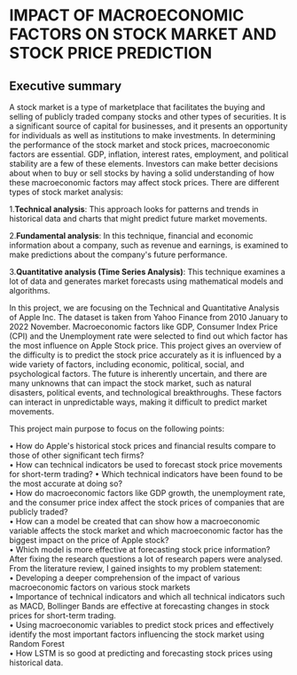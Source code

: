 # **IMPACT OF MACROECONOMIC FACTORS ON STOCK MARKET AND STOCK PRICE PREDICTION**

## **Executive summary**

A stock market is a type of marketplace that facilitates the buying and selling of publicly traded company stocks and other types of securities. It is a significant source of capital for businesses, and it presents an opportunity for individuals as well as institutions to make investments. In determining the performance of the stock market and stock prices, macroeconomic factors are essential. GDP, inflation, interest rates, employment, and political stability are a few of these elements. Investors can make better decisions about when to buy or sell stocks by having a solid understanding of how these macroeconomic factors may affect stock prices. There are different types of stock market analysis: 

1.**Technical analysis**: This approach looks for patterns and trends in historical data and charts that might predict future market movements.

2.**Fundamental analysis**: In this technique, financial and economic information about a company, such as revenue and earnings, is examined to make predictions about the company's future performance.
  
3.**Quantitative analysis (Time Series Analysis)**: This technique examines a lot of data and generates market forecasts using mathematical models and algorithms.
   
In this project, we are focusing on the Technical and Quantitative Analysis of Apple Inc. The dataset is taken from Yahoo Finance from 2010 January to 2022 November. Macroeconomic factors like GDP, Consumer Index Price (CPI) and the  Unemployment rate were selected to find out which factor has the most influence on Apple Stock price.
This project gives an overview of the difficulty is to predict the stock price accurately as it is influenced by a wide variety of factors, including economic, political, social, and psychological factors. The future is inherently uncertain, and there are many unknowns that can impact the stock market, such as natural disasters, political events, and technological breakthroughs. These factors can interact in unpredictable ways, making it difficult to predict market movements.

This project main purpose to focus on the following points:

•	 How do Apple's historical stock prices and financial results compare to those of other significant tech firms?<br>
•	How can technical indicators be used to forecast stock price movements for short-term trading? • Which technical indicators have been found to be the most accurate at doing so?<br>
•	 How do macroeconomic factors like GDP growth, the unemployment rate, and the consumer price index affect the stock prices of companies that are publicly traded?<br>
•	How can a model be created that can show how a macroeconomic variable affects the stock market and which macroeconomic factor has the biggest impact on the price of Apple stock?<br>
•	Which model is more effective at forecasting stock price information?<br>
After fixing the research questions a lot of research papers were analysed. From the literature review, I gained insights to my problem statement: <br>
•	Developing a deeper comprehension of the impact of various macroeconomic factors on various stock markets<br>
•	Importance of technical indicators and which all technical indicators such as MACD, Bollinger Bands are effective at forecasting changes in stock prices for short-term trading.<br>
•	Using macroeconomic variables to predict stock prices and effectively identify the most important factors influencing the stock market using Random Forest<br>
•	How LSTM is so good at predicting and forecasting stock prices using historical data.<br>

